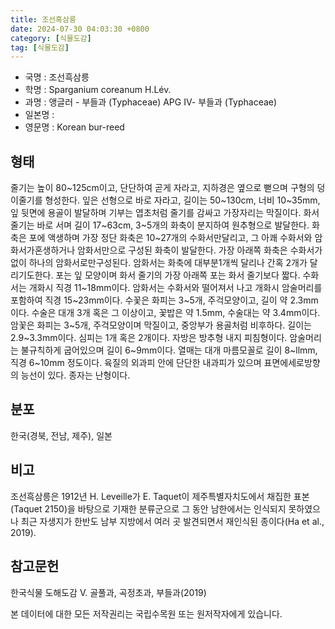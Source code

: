 ```yaml
---
title: 조선흑삼릉
date: 2024-07-30 04:03:30 +0800
category: [식물도감]
tag: [식물도감]
---
```




- 국명 : 조선흑삼릉
- 학명 : Sparganium coreanum H.Lév.
- 과명 : 앵글러 - 부들과 (Typhaceae) APG Ⅳ- 부들과 (Typhaceae)
- 일본명 : 
- 영문명 : Korean bur-reed


## 형태
줄기는 높이 80~125cm이고, 단단하여 곧게 자라고, 지하경은 옆으로 뻗으며 구형의 덩이줄기를 형성한다. 잎은 선형으로 바로 자라고, 길이는 50~130cm, 너비 10~35mm, 잎 뒷면에 용골이 발달하며 기부는 엽초처럼 줄기를 감싸고 가장자리는 막질이다. 화서 줄기는 바로 서며 길이 17~63cm, 3~5개의 화축이 분지하여 원추형으로 발달한다. 화축은 포에 액생하며 가장 정단 화축은 10~27개의 수화서만달리고, 그 아쾌 수화서와 암화서가혼생하거나 암화서만으로 구성된 화축이 발달한다. 가장 아래쪽 화축은 수화서가없이 하나의 암화서로만구성된다. 암화서는 화축에 대부분1개씩 달리나 간혹 2개가 달리기도한다. 포는 잎 모양이며 화서 줄기의 가장 아래쪽 포는 화서 줄기보다 짧다. 수화서는 개화시 직경 11~18mm이다. 암화서는 수화서와 떨어져서 나고 개화시 암술머리를 포함하여 직경 15~23mm이다. 수꽃은 화피는 3~5개, 주걱모양이고, 길이 약 2.3mm이다. 수술은 대개 3개 혹은 그 이상이고, 꽃밥은 약 1.5mm, 수술대는 약 3.4mm이다. 암꽃은 화피는 3~5개, 주걱모양이며 막질이고, 중앙부가 용골처럼 비후하다. 길이는 2.9~3.3mm이다. 심피는 1개 혹은 2개이다. 자방은 방추형 내지 피침형이다. 암술머리는 불규칙하게 굽어있으며 길이 6~9mm이다. 열매는 대개 마름모꼴로 길이 8~llmm, 직경 6~10mm 정도이다. 육질의 외과피 안에 단단한 내과피가 있으며 표면에세로방향의 능선이 있다. 종자는 난형이다.
## 분포
한국(경북, 전남, 제주), 일본
## 비고
조선흑삼릉은 1912년 H. Leveille가 E. Taquet이 제주특별자치도에서 채집한 표본(Taquet 2150)을 바탕으로 기재한 분류군으로 그 동안 남한에서는 인식되지 못하였으나 최근 자생지가 한반도 남부 지방에서 여러 곳 발견되면서 재인식된 종이다(Ha et al., 2019).
## 참고문헌
한국식물 도해도감 Ⅴ. 골풀과, 곡정초과, 부들과(2019)






본 데이터에 대한 모든 저작권리는 국립수목원 또는 원저작자에게 있습니다.

